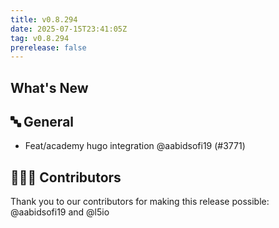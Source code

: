 ```yaml
---
title: v0.8.294
date: 2025-07-15T23:41:05Z
tag: v0.8.294
prerelease: false
---
```


## What's New
## 🔤 General
- Feat/academy hugo integration @aabidsofi19 (#3771)

## 👨🏽‍💻 Contributors

Thank you to our contributors for making this release possible:
@aabidsofi19 and @l5io

